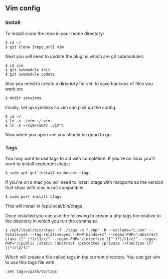 ## Vim config 

### Install

To install clone the repo in your home directory:

    $ cd ~/
    $ git clone [repo_url] vim

Next you will need to update the plugins which are git submodules:

    $ cd vim
    $ git submodule init
    $ git submodule update

Also you need to create a directory for vim to save backups of files you work on:

    $ mkdir sessions

Finally, set up symlinks so vim can pick up the config:

    $ cd ~/
    $ ln -s ~/vim ~/.vim
    $ ln -s ~/vim/vimrc .vimrc

Now when you open vim you should be good to go.

### Tags

You may want to use tags to aid with completion. If you're on linux you'll want to install exuberent ctags:

    $ sudo apt-get install exuberant-ctags

If you're on a mac you will need to install ctags with macports as the version that ships with mac is not compatible:

    $ sudo port install ctags

This will install in /opt/local/bin/ctags

Once installed you can use the following to create a php tags file relative to the directory in which you run the command.

    $ /opt/local/bin/ctags -f ./tags -h ".php" -R --exclude="\.svn" --totals=yes --tag-relative=yes --PHP-kinds=+cf --regex-PHP="/abstract class ([^ ]*)/\1/c/" --regex-PHP="/interface ([^ ]*)/\1/c/" --regex-PHP="/(public |static |abstract |protected |private )+function ([^ (]*)/\2/f/"

Which will create a file called tags in the current directory. You can get vim to use this tags file with:

    :set tags=/path/to/tags